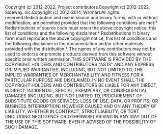 Copyright (c) 2012-2022, Project contributors.Copyright (c) 2012-2022, Sideway. Inc.Copyright (c) 2012-2014, Walmart.All rights reserved.Redistribution and use in source and binary forms, with or without modification, are permitted provided that the following conditions are met:* Redistributions of source code must retain the above copyright notice, this list of conditions and the following disclaimer.* Redistributions in binary form must reproduce the above copyright notice, this list of conditions and the following disclaimer in the documentation and/or other materials provided with the distribution.* The names of any contributors may not be used to endorse or promote products derived from this software without specific prior written permission.THIS SOFTWARE IS PROVIDED BY THE COPYRIGHT HOLDERS AND CONTRIBUTORS "AS IS" AND ANY EXPRESS OR IMPLIED WARRANTIES, INCLUDING, BUT NOT LIMITED TO, THE IMPLIED WARRANTIES OF MERCHANTABILITY AND FITNESS FOR A PARTICULAR PURPOSE ARE DISCLAIMED. IN NO EVENT SHALL THE COPYRIGHT HOLDERS AND CONTRIBUTORS BE LIABLE FOR ANY DIRECT, INDIRECT, INCIDENTAL, SPECIAL, EXEMPLARY, OR CONSEQUENTIAL DAMAGES (INCLUDING, BUT NOT LIMITED TO, PROCUREMENT OF SUBSTITUTE GOODS OR SERVICES; LOSS OF USE, DATA, OR PROFITS; OR BUSINESS INTERRUPTION) HOWEVER CAUSED AND ON ANY THEORY OF LIABILITY, WHETHER IN CONTRACT, STRICT LIABILITY, OR TORT (INCLUDING NEGLIGENCE OR OTHERWISE) ARISING IN ANY WAY OUT OF THE USE OF THIS SOFTWARE, EVEN IF ADVISED OF THE POSSIBILITY OF SUCH DAMAGE.
